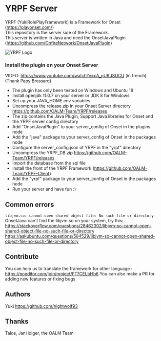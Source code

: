 # YRPF Server
YRPF (YukiRolePlayFramework) is a Framework for Onset (https://playonset.com/)  
This repository is the server side of the Framework.  
This server is written in Java and need the OnsetJavaPlugin (https://github.com/OnfireNetwork/OnsetJavaPlugin)  

![YRPF Logo](https://i.imgur.com/D8A8sJn.png)

### Install the plugin on your Onset Server  
VIDEO: https://www.youtube.com/watch?v=cA_qUKJSUCU (in french) (Thank Papy Brossard)
- The plugin has only been tested on Windows and Ubuntu 18
- Install openjdk 11.0.7 on your server or JDK 8 for Windows
- Set up your JAVA_HOME env variables
- Uncompress the release.zip in your Onset Server directory https://github.com/OALM-Team/YRPF/releases
- The zip contains the Java Plugin, Support Java libraries for Onset and the YRPF server config directory
- Add "OnsetJavaPlugin" to your server_config of Onset in the plugins node
- Add the "java" package to your server_config of Onset in the packages node
- Configure the server_config.json of YRPF in the "yrpf" directory
- Uncompress the YRPF_DB.zip https://github.com/OALM-Team/YRPF/releases
- Import the database from the sql file
- Install the front of the YRPF Framework (https://github.com/OALM-Team/YRPF-Client)
- Add the "yrpf" package to your server_config of Onset in the packages node
- Run your server and have fun :)

## Common errors
```libjvm.so: cannot open shared object file: No such file or directory```
OnsetJava can't find the libjvm.so on your system, try this:  
https://stackoverflow.com/questions/28462302/libjvm-so-cannot-open-shared-object-file-no-such-file-or-directory  
https://askubuntu.com/questions/584529/libjvm-so-cannot-open-shared-object-file-no-such-file-or-directory  

## Contribute
You can help us to translate the framework for other language : https://poeditor.com/join/project/FT7CELbHb6
You can also make a PR for adding new features or fixing bugs

## Authors
Yuki https://github.com/nightwolf93

## Thanks
Talos, JanHolger, the OALM Team
